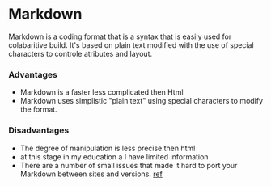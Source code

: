 # Markdown

Markdown is a coding format that is a syntax that is easily used for colabaritive build. It's based on plain text modified with the use of special characters to controle atributes and layout.  

###  Advantages
  * Markdown is a faster less complicated then Html
  * Markdown uses simplistic "plain text" using special characters to modify the format.  




###  Disadvantages
  * The degree of manipulation is less precise then html 
  * at this stage in my education a I have limited information 
  * There are a number of small issues that made it hard to port your Markdown between sites and versions. [ref](https://www.ericholscher.com/blog/2016/mar/15/dont-use-markdown-for-technical-docs/)
